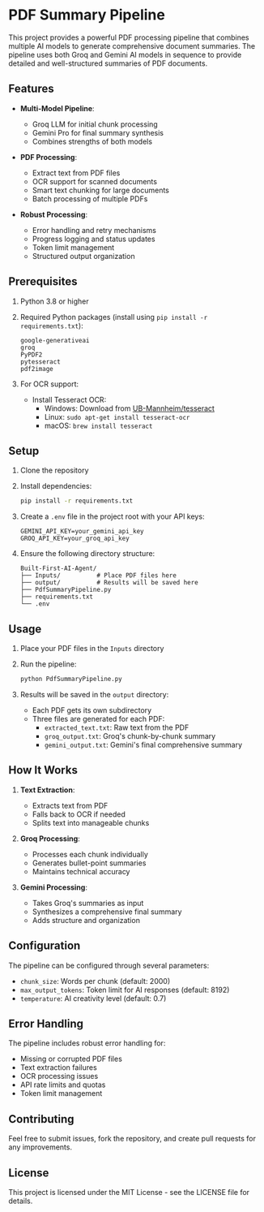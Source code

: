 # PDF Summary Pipeline

This project provides a powerful PDF processing pipeline that combines multiple AI models to generate comprehensive document summaries. The pipeline uses both Groq and Gemini AI models in sequence to provide detailed and well-structured summaries of PDF documents.

## Features

- **Multi-Model Pipeline**:
  - Groq LLM for initial chunk processing
  - Gemini Pro for final summary synthesis
  - Combines strengths of both models

- **PDF Processing**:
  - Extract text from PDF files
  - OCR support for scanned documents
  - Smart text chunking for large documents
  - Batch processing of multiple PDFs

- **Robust Processing**:
  - Error handling and retry mechanisms
  - Progress logging and status updates
  - Token limit management
  - Structured output organization

## Prerequisites

1. Python 3.8 or higher
2. Required Python packages (install using `pip install -r requirements.txt`):
   ```
   google-generativeai
   groq
   PyPDF2
   pytesseract
   pdf2image
   ```

3. For OCR support:
   - Install Tesseract OCR:
     - Windows: Download from [UB-Mannheim/tesseract](https://github.com/UB-Mannheim/tesseract/wiki)
     - Linux: `sudo apt-get install tesseract-ocr`
     - macOS: `brew install tesseract`

## Setup

1. Clone the repository

2. Install dependencies:
   ```bash
   pip install -r requirements.txt
   ```

3. Create a `.env` file in the project root with your API keys:
   ```
   GEMINI_API_KEY=your_gemini_api_key
   GROQ_API_KEY=your_groq_api_key
   ```

4. Ensure the following directory structure:
   ```
   Built-First-AI-Agent/
   ├── Inputs/          # Place PDF files here
   ├── output/          # Results will be saved here
   ├── PdfSummaryPipeline.py
   ├── requirements.txt
   └── .env
   ```

## Usage

1. Place your PDF files in the `Inputs` directory

2. Run the pipeline:
   ```bash
   python PdfSummaryPipeline.py
   ```

3. Results will be saved in the `output` directory:
   - Each PDF gets its own subdirectory
   - Three files are generated for each PDF:
     - `extracted_text.txt`: Raw text from the PDF
     - `groq_output.txt`: Groq's chunk-by-chunk summary
     - `gemini_output.txt`: Gemini's final comprehensive summary

## How It Works

1. **Text Extraction**:
   - Extracts text from PDF
   - Falls back to OCR if needed
   - Splits text into manageable chunks

2. **Groq Processing**:
   - Processes each chunk individually
   - Generates bullet-point summaries
   - Maintains technical accuracy

3. **Gemini Processing**:
   - Takes Groq's summaries as input
   - Synthesizes a comprehensive final summary
   - Adds structure and organization

## Configuration

The pipeline can be configured through several parameters:

- `chunk_size`: Words per chunk (default: 2000)
- `max_output_tokens`: Token limit for AI responses (default: 8192)
- `temperature`: AI creativity level (default: 0.7)

## Error Handling

The pipeline includes robust error handling for:
- Missing or corrupted PDF files
- Text extraction failures
- OCR processing issues
- API rate limits and quotas
- Token limit management

## Contributing

Feel free to submit issues, fork the repository, and create pull requests for any improvements.

## License

This project is licensed under the MIT License - see the LICENSE file for details. 